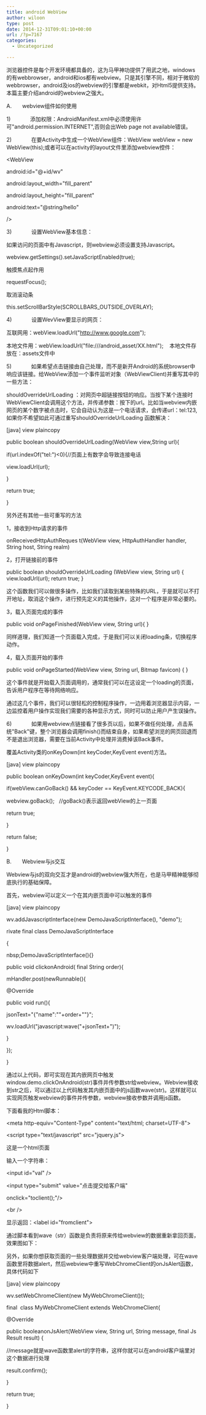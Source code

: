 ```yaml
---
title: android WebView
author: wiloon
type: post
date: 2014-12-31T09:01:10+00:00
url: /?p=7167
categories:
  - Uncategorized

---
```

浏览器控件是每个开发环境都具备的，这为马甲神功提供了用武之地，windows的有webbrowser，android和ios都有webview。只是其引擎不同，相对于微软的webbrowser，android及ios的webview的引擎都是webkit，对Html5提供支持。本篇主要介绍android的webview之强大。

A.       webview组件如何使用
  
1)             添加权限：AndroidManifest.xml中必须使用许可"android.permission.INTERNET",否则会出Web page not available错误。
  
2)             在要Activity中生成一个WebView组件：WebView webView = new WebView(this);或者可以在activity的layout文件里添加webview控件：
  
<WebView

android:id="@+id/wv"

android:layout\_width="fill\_parent"

android:layout\_height="fill\_parent"

android:text="@string/hello"

/>

3)             设置WebView基本信息：
  
如果访问的页面中有Javascript，则webview必须设置支持Javascript。
  
webview.getSettings().setJavaScriptEnabled(true);
  
触摸焦点起作用
  
requestFocus();
  
取消滚动条
  
this.setScrollBarStyle(SCROLLBARS\_OUTSIDE\_OVERLAY);
  
4)             设置WevView要显示的网页：
  
互联网用：webView.loadUrl("http://www.google.com");
  
本地文件用：webView.loadUrl("file:///android_asset/XX.html");    本地文件存放在：assets文件中
  
5)             如果希望点击链接由自己处理，而不是新开Android的系统browser中响应该链接。给WebView添加一个事件监听对象（WebViewClient)并重写其中的一些方法：
  
shouldOverrideUrlLoading ：对网页中超链接按钮的响应。当按下某个连接时WebViewClient会调用这个方法，并传递参数：按下的url。比如当webview内嵌网页的某个数字被点击时，它会自动认为这是一个电话请求，会传递url：tel:123,如果你不希望如此可通过重写shouldOverrideUrlLoading 函数解决：
  
[java] view plaincopy
  
public boolean shouldOverrideUrlLoading(WebView view,String url){

if(url.indexOf("tel:")<0){//页面上有数字会导致连接电话

view.loadUrl(url);

}

return true;

}
  
另外还有其他一些可重写的方法
  
1，接收到Http请求的事件
  
onReceivedHttpAuthReques t(WebView view, HttpAuthHandler handler, String host, String realm)

2，打开链接前的事件
  
public boolean shouldOverrideUrlLoading (WebView view, String url) { view.loadUrl(url); return true; }

这个函数我们可以做很多操作，比如我们读取到某些特殊的URL，于是就可以不打开地址，取消这个操作，进行预先定义的其他操作，这对一个程序是非常必要的。

3，载入页面完成的事件
  
public void onPageFinished(WebView view, String url){ }

同样道理，我们知道一个页面载入完成，于是我们可以关闭loading条，切换程序动作。

4，载入页面开始的事件
  
public void onPageStarted(WebView view, String url, Bitmap favicon) { }

这个事件就是开始载入页面调用的，通常我们可以在这设定一个loading的页面，告诉用户程序在等待网络响应。

通过这几个事件，我们可以很轻松的控制程序操作，一边用着浏览器显示内容，一边监控着用户操作实现我们需要的各种显示方式，同时可以防止用户产生误操作。
  
6)             如果用webview点链接看了很多页以后，如果不做任何处理，点击系统"Back"键，整个浏览器会调用finish()而结束自身，如果希望浏览的网页回退而不是退出浏览器，需要在当前Activity中处理并消费掉该Back事件。
  
覆盖Activity类的onKeyDown(int keyCoder,KeyEvent event)方法。
  
[java] view plaincopy
  
public boolean onKeyDown(int keyCoder,KeyEvent event){
  
if(webView.canGoBack() && keyCoder == KeyEvent.KEYCODE_BACK){
  
webview.goBack();   //goBack()表示返回webView的上一页面

return true;
  
}
  
return false;
  
}
  
B.       Webview与js交互
  
Webview与js的双向交互才是android的webview强大所在，也是马甲精神能够彻底执行的基础保障。

首先，webview可以定义一个在其内嵌页面中可以触发的事件


[java] view plaincopy
  
wv.addJavascriptInterface(new DemoJavaScriptInterface(), "demo");

rivate final class DemoJavaScriptInterface

{
  
nbsp;DemoJavaScriptInterface(){}

public void clickonAndroid( final String order){
  
mHandler.post(newRunnable(){
  
@Override
  
public void run(){
  
jsonText="{"name":""+order+""}";
  
wv.loadUrl("javascript:wave("+jsonText+")");
  
}
  
});
  
}


通过以上代码，即可实现在其内嵌网页中触发window.demo.clickOnAndroid(str)事件并传参数str给webview。Webview接收到str之后，可以通过以上代码触发其内嵌页面中的js函数wave(str)。这样就可以实现网页触发webview的事件并传参数，webview接收参数并调用js函数。

下面看我的Html脚本：

<!DOCTYPE html PUBLIC "-//W3C//DTD HTML 4.01 Transitional//EN""http://www.w3.org/TR/html4/loose.dtd">

<html>

<head>

<meta http-equiv="Content-Type" content="text/html; charset=UTF-8">

<title>Insert title here</title>

<script type="text/javascript" src="jquery.js"></script>

<script>

function toclient()

{

var order=$("#val").val();

window.demo.clickonAndroid(order);


}


function wave(str){

//alert(str.name);

$("#fromclient").text(str.name);

}

</script>

</head>

<body>这是一个html页面

<br/>

输入一个字符串：<br/>

<input id="val" />

<input type="submit" value="点击提交给客户端"

onclick="toclient();"/>

<br />

显示返回：<label id="fromclient"></label>

</body>

</html>


通过脚本看到wave（str）函数是负责将原来传给webview的数据重新拿回页面，效果图如下：
  
另外，如果你想获取页面的一些处理数据并交给webview客户端处理，可在wave函数里将数据alert，然后webview中重写WebChromeClient的onJsAlert函数，具体代码如下

[java] view plaincopy
  
wv.setWebChromeClient(new MyWebChromeClient());

final  class MyWebChromeClient extends WebChromeClient{

@Override

public booleanonJsAlert(WebView view, String url, String message, final JsResult result) {

//message就是wave函数里alert的字符串，这样你就可以在android客户端里对这个数据进行处理

result.confirm();

}

return true;
  
}